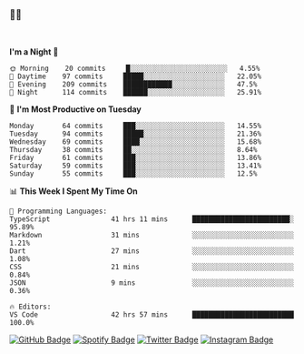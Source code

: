 ### 🤙🍺

<!-- <a href="https://github-readme-stats.vercel.app/api?username=hzak2xx&count_private=true&show_icons=true&theme=dracula">
  <img align="center" src="https://github-readme-stats.vercel.app/api?username=hzak2xx&count_private=true&show_icons=true&theme=dracula" />
</a>
</br> -->
</br>

<!--START_SECTION:waka-->
**I'm a Night 🦉** 

```text
🌞 Morning    20 commits     █░░░░░░░░░░░░░░░░░░░░░░░░   4.55% 
🌆 Daytime    97 commits     █████░░░░░░░░░░░░░░░░░░░░   22.05% 
🌃 Evening    209 commits    ████████████░░░░░░░░░░░░░   47.5% 
🌙 Night      114 commits    ██████░░░░░░░░░░░░░░░░░░░   25.91%

```
📅 **I'm Most Productive on Tuesday** 

```text
Monday       64 commits     ███░░░░░░░░░░░░░░░░░░░░░░   14.55% 
Tuesday      94 commits     █████░░░░░░░░░░░░░░░░░░░░   21.36% 
Wednesday    69 commits     ████░░░░░░░░░░░░░░░░░░░░░   15.68% 
Thursday     38 commits     ██░░░░░░░░░░░░░░░░░░░░░░░   8.64% 
Friday       61 commits     ███░░░░░░░░░░░░░░░░░░░░░░   13.86% 
Saturday     59 commits     ███░░░░░░░░░░░░░░░░░░░░░░   13.41% 
Sunday       55 commits     ███░░░░░░░░░░░░░░░░░░░░░░   12.5%

```


📊 **This Week I Spent My Time On** 

```text
💬 Programming Languages: 
TypeScript               41 hrs 11 mins      ████████████████████████░   95.89% 
Markdown                 31 mins             ░░░░░░░░░░░░░░░░░░░░░░░░░   1.21% 
Dart                     27 mins             ░░░░░░░░░░░░░░░░░░░░░░░░░   1.08% 
CSS                      21 mins             ░░░░░░░░░░░░░░░░░░░░░░░░░   0.84% 
JSON                     9 mins              ░░░░░░░░░░░░░░░░░░░░░░░░░   0.36%

🔥 Editors: 
VS Code                  42 hrs 57 mins      █████████████████████████   100.0%

```


<!--END_SECTION:waka-->

[![GitHub Badge](https://img.shields.io/badge/GitHub-100000?style=for-the-badge&logo=github&logoColor=white)](https://github.com/hzak2xx)
[![Spotify Badge](https://img.shields.io/badge/Spotify-1ED760?&style=for-the-badge&logo=spotify&logoColor=white)](https://open.spotify.com/user/uf90s6sbbh75a1mt44clkhkvf)
[![Twitter Badge](https://img.shields.io/badge/Twitter-1DA1F2?style=for-the-badge&logo=twitter&logoColor=white)](https://twitter.com/hzak2xx)
[![Instagram Badge](https://img.shields.io/badge/Instagram-E4405F?style=for-the-badge&logo=instagram&logoColor=white)](https://www.instagram.com/hzak2xx/)
